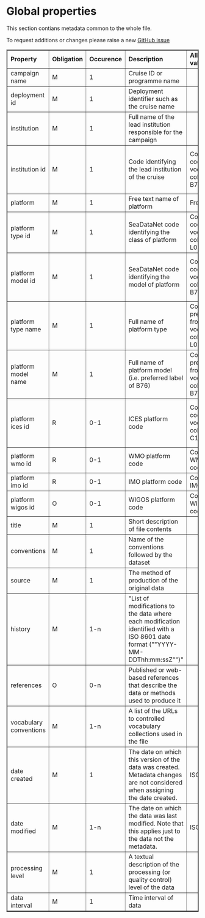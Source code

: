 
# Global properties


This section contians metadata common to the whole file.

To request additions or changes please raise a new [GitHub issue](https://github.com/I-Ocean/common-metadata/issues/new)

<table border="2" cellpadding="5"> 
<tr><td><strong>Property</strong></td><td><strong>Obligation</strong></td><td><strong>Occurence</strong></td><td><strong>Description</strong></td><td><strong>Allowed values</strong></td><td><strong>Reference</strong></td></tr> 
<tr><td>campaign name</td><td>M</td><td>1</td><td>Cruise ID or programme name</td><td>&nbsp;</td><td>&nbsp;</td></tr> 
<tr><td>deployment id</td><td>M</td><td>1</td><td>Deployment identifier such as the cruise name</td><td>&nbsp;</td><td>&nbsp;</td></tr> 
<tr><td>institution</td><td>M</td><td>1</td><td>Full name of the lead institution responsible for the campaign</td><td>&nbsp;</td><td>&nbsp;</td></tr> 
<tr><td>institution id</td><td>M</td><td>1</td><td>Code identifying the lead institution of the cruise</td><td>Controlled code from vocabulary collection B75 </td><td><a href='https://www.bodc.ac.uk/resources/vocabularies/vocabulary_sear
ch/B75/'>B75 search</a><br /><a href='http://vocab.nerc.ac.uk/collection/B75/current/'>B75 linked data (SKOS)</a></td></tr> 
<tr><td>platform</td><td>M</td><td>1</td><td>Free text name of platform</td><td>Free text</td><td>&nbsp;</td></tr> 
<tr><td>platform type id</td><td>M</td><td>1</td><td>SeaDataNet code identifying the class of platform</td><td>Controlled code from vocabulary collection L06</td><td><a href='https://www.bodc.ac.uk/resources/vocabularies/vocabulary_searc
h/L06/'>L06 search</a><br /><a href='http://vocab.nerc.ac.uk/collection/L06/current/'>L06 linked data (SKOS)</a></td></tr> 
<tr><td>platform model id</td><td>M</td><td>1</td><td>SeaDataNet code identifying the model of platform</td><td>Controlled code from vocabulary collection B76</td><td><a href='https://www.bodc.ac.uk/resources/vocabularies/vocabulary_sear
ch/B76/'>B76 search</a><br /><a href='http://vocab.nerc.ac.uk/collection/B76/current/'>B76 linked data (SKOS)</a></td></tr> 
<tr><td>platform type name</td><td>M</td><td>1</td><td>Full name of platform type</td><td>Controlled preflabel from vocabulary collection L06</td><td><a href='https://www.bodc.ac.uk/resources/vocabularies/vocabulary_search/L06/'>L06 sear
ch</a><br /><a href='http://vocab.nerc.ac.uk/collection/L06/current/'>L06 linked data (SKOS)</a></td></tr> 
<tr><td>platform model name</td><td>M</td><td>1</td><td>Full name of platform model (i.e. preferred label of B76)</td><td>Controlled preflabel from vocabulary collection B76</td><td>&nbsp;</td></tr> 
<tr><td>platform ices id</td><td>R</td><td>0-1</td><td>ICES platform code</td><td>Controlled code from vocabulary collection C17</td><td><a href='https://www.bodc.ac.uk/resources/vocabularies/vocabulary_search/C17/'>C17 search</a><br /><a href='http://vocab.nerc.ac.uk/collection/C17/current/'>C17 linked data (SKOS)</a></td></tr> 
<tr><td>platform wmo id</td><td>R</td><td>0-1</td><td>WMO platform code</td><td>Controlled WMO code</td><td>&nbsp;</td></tr> 
<tr><td>platform imo id</td><td>R</td><td>0-1</td><td>IMO platform code</td><td>Controlled IMO code</td><td>&nbsp;</td></tr> 
<tr><td>platform wigos id</td><td>O</td><td>0-1</td><td>WIGOS platform code</td><td>Controlled WIGOS code</td><td>&nbsp;</td></tr> 
<tr><td>title </td><td>M</td><td>1</td><td>Short description of file contents</td><td>&nbsp;</td><td>&nbsp;</td></tr> 
<tr><td>conventions</td><td>M</td><td>1</td><td>Name of the conventions followed by the dataset</td><td>&nbsp;</td><td>&nbsp;</td></tr> 
<tr><td>source</td><td>M</td><td>1</td><td>The method of production of the original data</td><td>&nbsp;</td><td>&nbsp;</td></tr> 
<tr><td>history</td><td>M</td><td>1-n</td><td>"List of modifications to the data where each modification identified with a ISO 8601 date format (""YYYY-MM-DDThh:mm:ssZ"")"</td><td>&nbsp;</td><td>&nbsp;</td></tr> 
<tr><td>references</td><td>O</td><td>0-n</td><td>Published or web-based references that describe the data or methods used to produce it</td><td>&nbsp;</td><td>&nbsp;</td></tr> 
<tr><td>vocabulary conventions</td><td>M</td><td>1-n</td><td>A list of the URLs to controlled vocabulary collections used in the file</td><td>&nbsp;</td><td>&nbsp;</td></tr> 
<tr><td>date created</td><td>M</td><td>1</td><td>The date on which this version of the data was created. Metadata changes are not considered when assigning the date created.</td><td>ISO 8601</td><td>&nbsp;</td></tr> 
<tr><td>date modified</td><td>M</td><td>1-n</td><td>The date on which the data was last modified. Note that this applies just to the data not the metadata.</td><td>ISO 8601</td><td>&nbsp;</td></tr> 
<tr><td>processing level</td><td>M</td><td>1</td><td>A textual description of the processing (or quality control) level of the data</td><td>&nbsp;</td><td>&nbsp;</td></tr> 
<tr><td>data interval</td><td>M</td><td>1</td><td>Time interval of data</td><td>&nbsp;</td><td>&nbsp;</td></tr> 
</table> 






